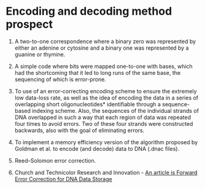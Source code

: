 # Encoding and decoding method prospect

1. A two-to-one correspondence where a binary zero was represented by either an adenine or cytosine and a binary one was represented by a guanine or thymine. 

2. A simple code where bits were mapped one-to-one with bases, which had the shortcoming that it led to long runs of the same base, the sequencing of which is error-prone.
3. To use of an error-correcting encoding scheme to ensure the extremely low data-loss rate, as well as the idea of encoding the data in a series of overlapping short oligonucleotides* identifiable through a sequence-based indexing scheme. Also, the sequences of the individual strands of DNA overlapped in such a way that each region of data was repeated four times to avoid errors. Two of these four strands were constructed backwards, also with the goal of eliminating errors.
4. To implement a memory efficiency version of the algorithm proposed by Goldman et al. to encode (and decode) data to DNA (.dnac files).
5. Reed–Solomon error correction.
6. Church and Technicolor Research and Innovation - [An article is Forward Error Correction for DNA Data Storage](https://github.com/ZhangYizhe/DNADigitalDataStorage/blob/main/Reference/Forward%20Error%20Correction%20for%20DNA%20Data%20Storage.pdf)


